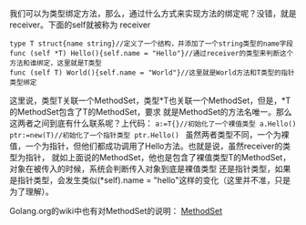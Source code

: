 我们可以为类型绑定方法，那么，通过什么方式来实现方法的绑定呢？没错，就是receiver。下面的self就被称为
receiver

    type T struct{name string}//定义了一个结构，并添加了一个string类型的name字段
    func (self *T) Hello(){self.name = "Hello"}//通过receiver的类型来判断这个方法和谁绑定，这里就是T类型
    func (self T) World(){self.name = "World"}//这里就是World方法和T类型的指针类型绑定
    
这里说，类型T关联一个MethodSet，类型*T也关联一个MethodSet，但是，*T的MethodSet包含了T的MethodSet，要求
就是MethodSet的方法名唯一。那么这两者之间到底有什么联系呢？上代码：
    `a:=T{}//初始化了一个裸值类型
    a.Hello()
    ptr:=new(T)//初始化了一个指针类型
    ptr.Hello()
    `
虽然两者类型不同，一个为裸值，一个为指针，但他们都成功调用了Hello方法。也就是说，虽然receiver的类型为指针，
就如上面说的MethodSet，他也是包含了裸值类型T的MethodSet，对象在被传入的时候，系统会判断传入对象到底是裸值类型
还是指针类型，如果是指针类型，会发生类似(*self).name = "hello"这样的变化（这里并不准，只是为了理解）。

Golang.org的wiki中也有对MethodSet的说明：
[MethodSet](https://code.google.com/p/go-wiki/wiki/MethodSets)
